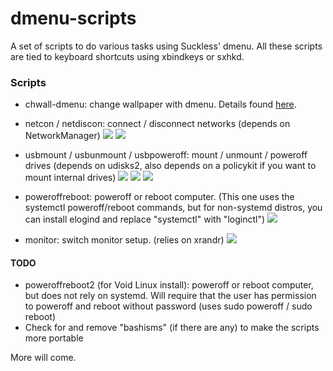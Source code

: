 # dmenu-scripts
A set of scripts to do various tasks using Suckless' dmenu. All these scripts are tied to keyboard shortcuts using xbindkeys or sxhkd.

### Scripts
  * chwall-dmenu: change wallpaper with dmenu. Details found [here](https://lecorbeausvault.wordpress.com/2020/07/08/chwall-chwall-dmenu-change-wallpaper-via-command-line-or-dmenu/).

  * netcon / netdiscon: connect / disconnect networks (depends on NetworkManager)
![](https://github.com/I-LeCorbeau/dmenu-scripts/blob/master/.previews/netcon_preview.png?raw=true)
![](https://github.com/I-LeCorbeau/dmenu-scripts/blob/master/.previews/netdiscon_preview.png?raw=true)

  * usbmount / usbunmount / usbpoweroff: mount / unmount / poweroff drives (depends on udisks2, also depends on a policykit if you want to mount internal drives)
![](https://github.com/I-LeCorbeau/dmenu-scripts/blob/master/.previews/usbmount_preview.png?raw=true)
![](https://github.com/I-LeCorbeau/dmenu-scripts/blob/master/.previews/usbunmount_preview.png?raw=true)
![](https://github.com/I-LeCorbeau/dmenu-scripts/blob/master/.previews/usbpoweroff_preview.png?raw=true)

  * poweroffreboot: poweroff or reboot computer. (This one uses the systemctl poweroff/reboot commands, but for non-systemd distros, you can install elogind and replace "systemctl" with "loginctl")
![](https://github.com/I-LeCorbeau/dmenu-scripts/blob/master/.previews/poweroffreboot1_preview.png?raw=true)

  * monitor: switch monitor setup. (relies on xrandr)
![](https://github.com/I-LeCorbeau/dmenu-scripts/blob/master/.previews/monitor_preview.png?raw=true)

#### TODO
  * poweroffreboot2 (for Void Linux install): poweroff or reboot computer, but does not rely on systemd. Will require that the user has permission to poweroff and reboot without password (uses sudo poweroff / sudo reboot)
 * Check for and remove "bashisms" (if there are any) to make the scripts more portable

More will come.
